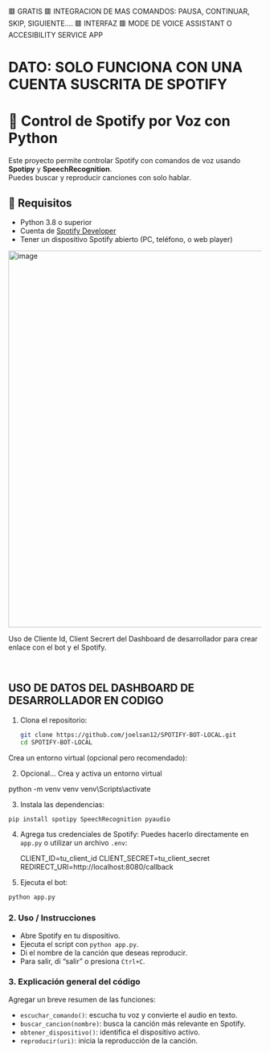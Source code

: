 🟥 GRATIS
🟥 INTEGRACION DE MAS COMANDOS: PAUSA, CONTINUAR, SKIP, SIGUIENTE....
🟥 INTERFAZ
🟥 MODE DE VOICE ASSISTANT O ACCESIBILITY SERVICE APP

<h1>
  DATO: SOLO FUNCIONA CON UNA CUENTA SUSCRITA DE SPOTIFY
</h1>


# 🎵 Control de Spotify por Voz con Python

Este proyecto permite controlar Spotify con comandos de voz usando **Spotipy** y **SpeechRecognition**.  
Puedes buscar y reproducir canciones con solo hablar.

## 🚀 Requisitos
- Python 3.8 o superior
- Cuenta de [Spotify Developer](https://developer.spotify.com)
- Tener un dispositivo Spotify abierto (PC, teléfono, o web player)


<img width="800" height="750" alt="image" src="https://github.com/user-attachments/assets/117a3ec1-64eb-48d2-b4a5-ca659cb18b7f" />


<p>
  Uso de Cliente Id, Client Secrert del Dashboard de desarrollador para crear enlace con el bot y el Spotify.
</p> </br>

<h2> USO DE DATOS DEL DASHBOARD DE DESARROLLADOR EN CODIGO</h2>

1. Clona el repositorio:
   ```bash
   git clone https://github.com/joelsan12/SPOTIFY-BOT-LOCAL.git
   cd SPOTIFY-BOT-LOCAL
Crea un entorno virtual (opcional pero recomendado):

2. Opcional... Crea y activa un entorno virtual

python -m venv venv
venv\Scripts\activate

3. Instala las dependencias:
  ```bash
  pip install spotipy SpeechRecognition pyaudio
```

4. Agrega tus credenciales de Spotify:
Puedes hacerlo directamente en `app.py` o utilizar un archivo `.env`:
  
   CLIENT_ID=tu_client_id
   CLIENT_SECRET=tu_client_secret
   REDIRECT_URI=http://localhost:8080/callback

5. Ejecuta el bot:
 ```bash
 python app.py
```

### 2. **Uso / Instrucciones**

- Abre Spotify en tu dispositivo.
- Ejecuta el script con `python app.py`.
- Di el nombre de la canción que deseas reproducir.
- Para salir, di “salir” o presiona `Ctrl+C`.

### 3. **Explicación general del código**

Agregar un breve resumen de las funciones:
- `escuchar_comando()`: escucha tu voz y convierte el audio en texto.
- `buscar_cancion(nombre)`: busca la canción más relevante en Spotify.
- `obtener_dispositivo()`: identifica el dispositivo activo.
- `reproducir(uri)`: inicia la reproducción de la canción.

